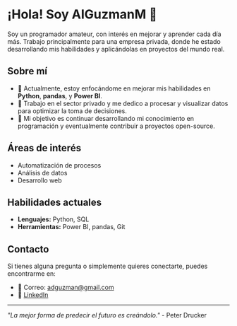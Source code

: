 # ¡Hola! Soy AIGuzmanM 👋

Soy un programador amateur, con interés en mejorar y aprender cada día más. Trabajo principalmente para una empresa privada, donde he estado desarrollando mis habilidades y aplicándolas en proyectos del mundo real.

## Sobre mí
- 🌱 Actualmente, estoy enfocándome en mejorar mis habilidades en **Python**, **pandas**, y **Power BI**.
- 💼 Trabajo en el sector privado y me dedico a procesar y visualizar datos para optimizar la toma de decisiones.
- 🎯 Mi objetivo es continuar desarrollando mi conocimiento en programación y eventualmente contribuir a proyectos open-source.

## Áreas de interés
- Automatización de procesos
- Análisis de datos
- Desarrollo web

## Habilidades actuales
- **Lenguajes:** Python, SQL
- **Herramientas:** Power BI, pandas, Git

## Contacto
Si tienes alguna pregunta o simplemente quieres conectarte, puedes encontrarme en:
- 📧 Correo: [adguzman@gmail.com](mailto:adguzman@gmail.com)
- 💼 [LinkedIn](https://www.linkedin.com/in/adguzmanm/)

---

_"La mejor forma de predecir el futuro es creándolo."_ - Peter Drucker


<!--
**aiguzmanm/aiguzmanm** is a ✨ _special_ ✨ repository because its `README.md` (this file) appears on your GitHub profile.

Here are some ideas to get you started:

- 🔭 I’m currently working on ...
- 🌱 I’m currently learning ...
- 👯 I’m looking to collaborate on ...
- 🤔 I’m looking for help with ...
- 💬 Ask me about ...
- 📫 How to reach me: ...
- 😄 Pronouns: ...
- ⚡ Fun fact: ...
-->
